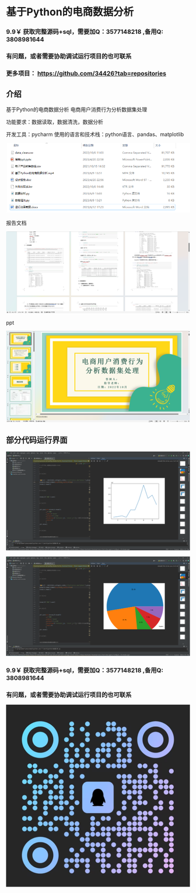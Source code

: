 # 基于Python的电商数据分析

### 9.9￥ 获取完整源码+sql，需要加Q：3577148218 ,备用Q: 3808981644
### 有问题，或者需要协助调试运行项目的也可联系
### 更多项目： https://github.com/34426?tab=repositories

## 介绍
基于Python的电商数据分析  电商用户消费行为分析数据集处理

功能要求：数据读取，数据清洗，数据分析

开发工具：pycharm
使用的语言和技术栈：python语言、pandas、matplotlib

![img_4.png](imgs/img_4.png)

报告文档

![img.png](imgs/img.png)

ppt

![img_1.png](imgs/img_1.png)

## 部分代码运行界面

![img_2.png](imgs/img_2.png)

![img_3.png](imgs/img_3.png)

### 9.9￥ 获取完整源码+sql，需要加Q：3577148218 ,备用Q: 3808981644
### 有问题，或者需要协助调试运行项目的也可联系

![img.png](img.png)

